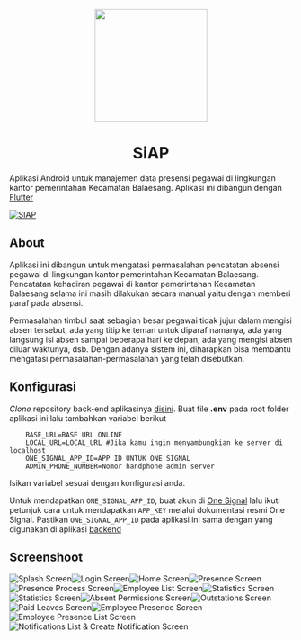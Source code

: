 <p align="center">
    <img src="https://i.ibb.co/jGgBj1n/icon.png" height="200"/>
</p>

<h1 align="center">SiAP</h1>

Aplikasi Android untuk manajemen data presensi pegawai di lingkungan kantor pemerintahan Kecamatan Balaesang. Aplikasi ini dibangun dengan [Flutter](https://flutter.dev)

[![SIAP](https://i.ibb.co/Xz9Dppd/thumb.png)](https://play.google.com/store/apps/details?id=com.banuacoders.siap)

## About

Aplikasi ini dibangun untuk mengatasi permasalahan pencatatan absensi pegawai di lingkungan kantor pemerintahan Kecamatan Balaesang. Pencatatan kehadiran pegawai di kantor pemerintahan Kecamatan Balaesang selama ini masih dilakukan secara manual yaitu dengan memberi paraf pada absensi.

Permasalahan timbul saat sebagian besar pegawai tidak jujur dalam mengisi absen tersebut, ada yang titip ke teman untuk diparaf namanya, ada yang langsung isi absen sampai beberapa hari ke depan, ada yang mengisi absen diluar waktunya, dsb. Dengan adanya sistem ini, diharapkan bisa membantu mengatasi permasalahan-permasalahan yang telah disebutkan.

## Konfigurasi

*Clone* repository back-end aplikasinya [disini](https://github.com/ryanaidilp/sistem_absensi_pegawai). Buat file **.env** pada root folder aplikasi ini lalu tambahkan variabel berikut

```dotenv
    BASE_URL=BASE URL ONLINE
    LOCAL_URL=LOCAL_URL #Jika kamu ingin menyambungkian ke server di localhost
    ONE_SIGNAL_APP_ID=APP ID UNTUK ONE SIGNAL
    ADMIN_PHONE_NUMBER=Nomor handphone admin server
```

Isikan variabel sesuai dengan konfigurasi anda.

Untuk mendapatkan `ONE_SIGNAL_APP_ID`, buat akun di [One Signal](https://app.onesignal.com) lalu ikuti petunjuk cara untuk mendapatkan `APP_KEY` melalui dokumentasi resmi One Signal.
Pastikan `ONE_SIGNAL_APP_ID` pada aplikasi ini sama dengan yang digunakan di aplikasi [backend](https://github.com/ryanaidilp/sistem_absensi_pegawai)

## Screenshoot

![Splash Screen](https://i.ibb.co/p4n5K3D/splash-screen.gif)![Login Screen](https://i.ibb.co/5TmZYTT/login-screen.gif)![Home Screen](https://i.ibb.co/qyJB11s/home-screen.gif)![Presence Screen](https://i.ibb.co/SVGrL5r/presence-screen.gif)![Presence Process Screen](https://i.ibb.co/6H8YmB9/presence-process-screen.gif)![Employee List Screen](https://i.ibb.co/4dGZXR3/employee-list-screen.gif)![Statistics Screen](https://i.ibb.co/5n2gGzc/statistics-screen.gif)![Statistics Screen](https://i.ibb.co/RYtT7gH/statistics-screen-2.gif)![Absent Permissions Screen](https://i.ibb.co/XSFKdX6/absent-permission-screen.gif)![Outstations Screen](https://i.ibb.co/VqSvMQF/outstation-screen.gif)![Paid Leaves Screen](https://i.ibb.co/zV6m0C8/paid-leave-screen.gif)![Employee Presence Screen](https://i.ibb.co/KXMyMq6/employee-presence-list.gif)![Employee Presence List Screen](https://i.ibb.co/bN1cBnJ/employee-presence-screen-2.gif)![Notifications List & Create Notification Screen](https://i.ibb.co/NtH4pbT/notification-list-screen.gif)
